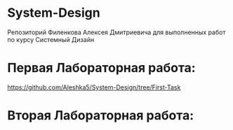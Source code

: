 # System-Design
Репозиторий Филенкова Алексея Дмитриевича для выполненных работ по курсу Системный Дизайн
# Первая Лабораторная работа:
https://github.com/Aleshka5/System-Design/tree/First-Task
# Вторая Лабораторная работа: 

